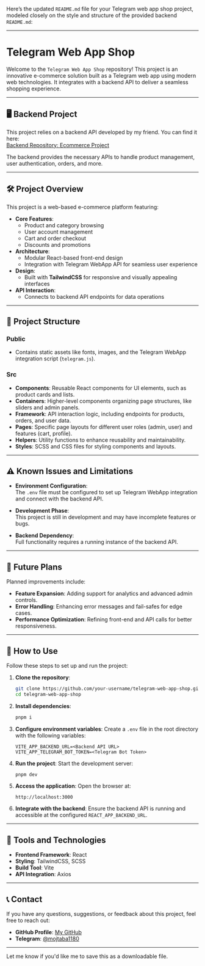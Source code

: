 Here’s the updated `README.md` file for your Telegram web app shop project, modeled closely on the style and structure of the provided backend `README.md`:

---

# Telegram Web App Shop

Welcome to the `Telegram Web App Shop` repository! This project is an innovative e-commerce solution built as a Telegram web app using modern web technologies. It integrates with a backend API to deliver a seamless shopping experience.

---

## 🖥️ Backend Project

This project relies on a backend API developed by my friend. You can find it here:  
[Backend Repository: Ecommerce Project](https://github.com/Ecarin/Ecommerce.Project)

The backend provides the necessary APIs to handle product management, user authentication, orders, and more.

---

## 🛠️ Project Overview

This project is a web-based e-commerce platform featuring:
- **Core Features**:  
  - Product and category browsing
  - User account management
  - Cart and order checkout
  - Discounts and promotions
- **Architecture**:  
  - Modular React-based front-end design
  - Integration with Telegram WebApp API for seamless user experience
- **Design**:  
  - Built with **TailwindCSS** for responsive and visually appealing interfaces
- **API Interaction**:  
  - Connects to backend API endpoints for data operations

---

## 📂 Project Structure

### **Public**
- Contains static assets like fonts, images, and the Telegram WebApp integration script (`telegram.js`).

### **Src**
- **Components**: Reusable React components for UI elements, such as product cards and lists.
- **Containers**: Higher-level components organizing page structures, like sliders and admin panels.
- **Framework**: API interaction logic, including endpoints for products, orders, and user data.
- **Pages**: Specific page layouts for different user roles (admin, user) and features (cart, profile).
- **Helpers**: Utility functions to enhance reusability and maintainability.
- **Styles**: SCSS and CSS files for styling components and layouts.

---

## ⚠️ Known Issues and Limitations

- **Environment Configuration**:  
  The `.env` file must be configured to set up Telegram WebApp integration and connect with the backend API.
  
- **Development Phase**:  
  This project is still in development and may have incomplete features or bugs.

- **Backend Dependency**:  
  Full functionality requires a running instance of the backend API.

---

## 🚀 Future Plans

Planned improvements include:
- **Feature Expansion**: Adding support for analytics and advanced admin controls.
- **Error Handling**: Enhancing error messages and fail-safes for edge cases.
- **Performance Optimization**: Refining front-end and API calls for better responsiveness.

---

## 📝 How to Use

Follow these steps to set up and run the project:

1. **Clone the repository**:
   ```bash
   git clone https://github.com/your-username/telegram-web-app-shop.git
   cd telegram-web-app-shop
   ```

2. **Install dependencies**:
   ```bash
   pnpm i
   ```

3. **Configure environment variables**:
   Create a `.env` file in the root directory with the following variables:
   ```
   VITE_APP_BACKEND_URL=<Backend API URL>
   VITE_APP_TELEGRAM_BOT_TOKEN=<Telegram Bot Token>
   ```

4. **Run the project**:
   Start the development server:
   ```bash
   pnpm dev
   ```

5. **Access the application**:
   Open the browser at:
   ```
   http://localhost:3000
   ```

6. **Integrate with the backend**:
   Ensure the backend API is running and accessible at the configured `REACT_APP_BACKEND_URL`.

---

## 🧰 Tools and Technologies

- **Frontend Framework**: React
- **Styling**: TailwindCSS, SCSS
- **Build Tool**: Vite
- **API Integration**: Axios

---

## 📞 Contact

If you have any questions, suggestions, or feedback about this project, feel free to reach out:

- **GitHub Profile**: [My GitHub](https://github.com/mojtaba1180)  
- **Telegram**: [@mojtaba1180](https://t.me/mojtaba1180)

---

Let me know if you'd like me to save this as a downloadable file.
